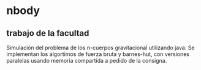 # nbody

## trabajo de la facultad

Simulación del problema de los n-cuerpos gravitacional utilizando java. Se implementan los algortimos de fuerza bruta y barnes-hut, con versiones paralelas usando memoria compartida a pedido de la consigna.
